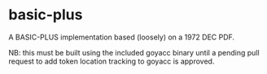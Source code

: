 # basic-plus

A BASIC-PLUS implementation based (loosely) on a 1972 DEC PDF.

NB: this must be built using the included goyacc binary until a pending
pull request to add token location tracking to goyacc is approved.

